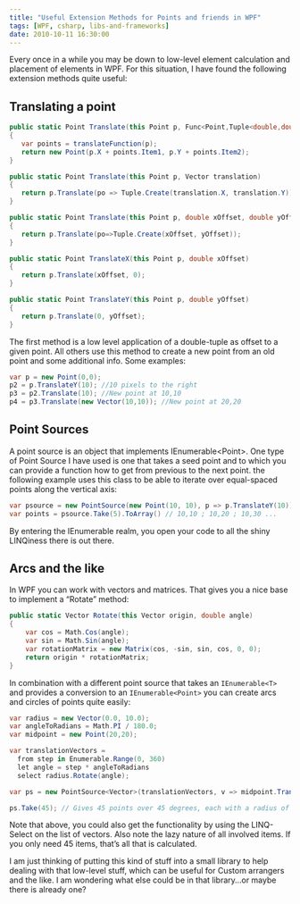 ```yaml
---
title: "Useful Extension Methods for Points and friends in WPF"
tags: [WPF, csharp, libs-and-frameworks]
date: 2010-10-11 16:30:00
---
```


Every once in a while you may be down to low-level element calculation and placement of elements in WPF. For this situation, I have found the following extension methods quite useful:

## Translating a point
 
 ```csharp
 public static Point Translate(this Point p, Func<Point,Tuple<double,double>> translateFunction)
{
    var points = translateFunction(p);
    return new Point(p.X + points.Item1, p.Y + points.Item2);
}

public static Point Translate(this Point p, Vector translation)
{
    return p.Translate(po => Tuple.Create(translation.X, translation.Y));
}

public static Point Translate(this Point p, double xOffset, double yOffset)
{
    return p.Translate(po=>Tuple.Create(xOffset, yOffset));
}

public static Point TranslateX(this Point p, double xOffset)
{
    return p.Translate(xOffset, 0);
}

public static Point TranslateY(this Point p, double yOffset)
{
    return p.Translate(0, yOffset);
}
```

The first method is a low level application of a double-tuple as offset to a given point. All others use this method to create a new point from an old point and some additional info. Some examples:

```csharp
var p = new Point(0,0);
p2 = p.TranslateY(10); //10 pixels to the right
p3 = p2.Translate(10); //New point at 10,10
p4 = p3.Translate(new Vector(10,10)); //New point at 20,20
```

## Point Sources

A point source is an object that implements IEnumerable&lt;Point&gt;. One type of Point Source I have used is one that takes a seed point and to which you can provide a function how to get from previous to the next point. the following example uses this class to be able to iterate over equal-spaced points along the vertical axis:

```csharp
var psource = new PointSource(new Point(10, 10), p => p.TranslateY(10));
var points = psource.Take(5).ToArray() // 10,10 ; 10,20 ; 10,30 ...
```

By entering the IEnumerable realm, you open your code to all the shiny LINQiness there is out there.

## Arcs and the like

In WPF you can work with vectors and matrices. That gives you a nice base to implement a “Rotate” method:

```csharp
public static Vector Rotate(this Vector origin, double angle)
{
    var cos = Math.Cos(angle);
    var sin = Math.Sin(angle);
    var rotationMatrix = new Matrix(cos, -sin, sin, cos, 0, 0);
    return origin * rotationMatrix;
}
```

In combination with a different point source that takes an `IEnumerable<T>` and provides a conversion to an `IEnumerable<Point>` you can create arcs and circles of points quite easily:

```csharp
var radius = new Vector(0.0, 10.0);
var angleToRadians = Math.PI / 180.0;
var midpoint = new Point(20,20);

var translationVectors =
  from step in Enumerable.Range(0, 360)
  let angle = step * angleToRadians
  select radius.Rotate(angle);

var ps = new PointSource<Vector>(translationVectors, v => midpoint.Translate(v));

ps.Take(45); // Gives 45 points over 45 degrees, each with a radius of 10
```

Note that above, you could also get the functionality by using the LINQ-Select on the list of vectors. Also note the lazy nature of all involved items. If you only need 45 items, that’s all that is calculated.

I am just thinking of putting this kind of stuff into a small library to help dealing with that low-level stuff, which can be useful for Custom arrangers and the like. I am wondering what else could be in that library…or maybe there is already one?